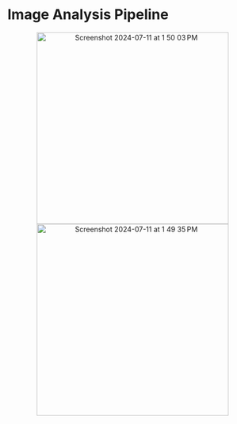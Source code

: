 # Image Analysis Pipeline

<div align="center">
    <img width="387" alt="Screenshot 2024-07-11 at 1 50 03 PM" src="https://github.com/jasmynlopez/Malaria-Detection-from-Blood-Smears/assets/141966948/8cb5b71e-d5a2-4f87-83df-805929e9e709">
    <img width="387" alt="Screenshot 2024-07-11 at 1 49 35 PM" src="https://github.com/jasmynlopez/Malaria-Detection-from-Blood-Smears/assets/141966948/f02f402b-2b1f-448c-8ec5-5e4451b75200">
</div>

</br>


